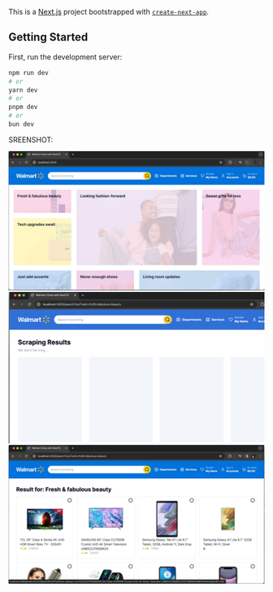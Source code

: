 This is a [Next.js](https://nextjs.org/) project bootstrapped with [`create-next-app`](https://github.com/vercel/next.js/tree/canary/packages/create-next-app).

## Getting Started

First, run the development server:

```bash
npm run dev
# or
yarn dev
# or
pnpm dev
# or
bun dev
```

SREENSHOT:

![SRC-1](https://github.com/shpetimaliu/walmart-clone/blob/master/screenshot/SRC-1.jpg?raw=true)
![SRC-2](https://github.com/shpetimaliu/walmart-clone/blob/master/screenshot/SRC-2.png?raw=true)
![SRC-3](https://github.com/shpetimaliu/walmart-clone/blob/master/screenshot/SRC-3.jpg?raw=true)
